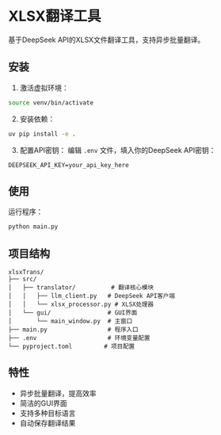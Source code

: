 # XLSX翻译工具

基于DeepSeek API的XLSX文件翻译工具，支持异步批量翻译。

## 安装

1. 激活虚拟环境：
```bash
source venv/bin/activate
```

2. 安装依赖：
```bash
uv pip install -e .
```

3. 配置API密钥：
编辑 `.env` 文件，填入你的DeepSeek API密钥：
```
DEEPSEEK_API_KEY=your_api_key_here
```

## 使用

运行程序：
```bash
python main.py
```

## 项目结构

```
xlsxTrans/
├── src/
│   ├── translator/          # 翻译核心模块
│   │   ├── llm_client.py   # DeepSeek API客户端
│   │   └── xlsx_processor.py # XLSX处理器
│   └── gui/                # GUI界面
│       └── main_window.py  # 主窗口
├── main.py                 # 程序入口
├── .env                    # 环境变量配置
└── pyproject.toml         # 项目配置
```

## 特性

- 异步批量翻译，提高效率
- 简洁的GUI界面
- 支持多种目标语言
- 自动保存翻译结果